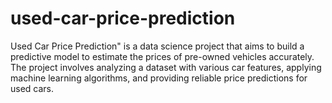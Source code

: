 # used-car-price-prediction
Used Car Price Prediction" is a data science project that aims to build a predictive model to estimate the prices of pre-owned vehicles accurately. The project involves analyzing a dataset with various car features, applying machine learning algorithms, and providing reliable price predictions for used cars.

